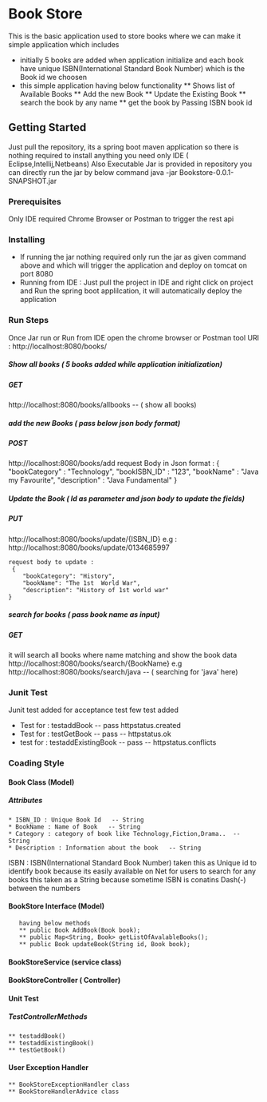# Book Store

This is the basic application used to store books where we can make it simple application which includes
* initially 5 books are added when application initialize and each book have unique ISBN(International Standard Book Number) which is the Book id we choosen
* this simple application having below functionality
** Shows list of Available Books
** Add the new Book 
** Update the Existing Book
** search the book by any name
** get the book by Passing ISBN book id


## Getting Started

Just pull the repository, its a spring boot maven application so there is nothing required to install anything you need only IDE ( Eclipse,Intellij,Netbeans)
Also Executable Jar is provided in repository you can directly run the jar by below command 
java -jar Bookstore-0.0.1-SNAPSHOT.jar

### Prerequisites

Only IDE required
Chrome Browser or Postman to trigger the rest api

### Installing
* If running the jar nothing required only run the jar as given command above and which will trigger the application and deploy on tomcat on port 8080
* Running from IDE :
     Just pull the project in IDE and right click on project and Run the spring boot applilcation, it will automatically deploy the application 

### Run Steps
Once Jar run or Run from IDE open the chrome browser or Postman tool
URl : http://localhost:8080/books/
#####  Show all books ( 5 books added while application initialization)
##### GET
 http://localhost:8080/books/allbooks   -- ( show all books)
#####  add the new Books ( pass below json body format)
##### POST
http://localhost:8080/books/add
request Body in Json format :
    {
    "bookCategory" : "Technology",
    "bookISBN_ID" : "123",
    "bookName" : "Java my Favourite",
    "description" : "Java Fundamental"
    }

##### Update the Book  ( Id as parameter and json body to update the fields)
##### PUT
http://localhost:8080/books/update/{ISBN_ID}
e.g : http://localhost:8080/books/update/0134685997

    request body to update :
     {
        "bookCategory": "History",
        "bookName": "The 1st  World War",
        "description": "History of 1st world war"
    }
#####  search for books ( pass book name as input)
##### GET
 it will search all books where name matching and show the book data
http://localhost:8080/books/search/{BookName}
e.g http://localhost:8080/books/search/java -- ( searching for 'java' here)

### Junit Test
 Junit test added for acceptance test few test added 
 * Test for : testaddBook  -- pass   httpstatus.created
 * Test for : testGetBook  -- pass  -- httpstatus.ok
 * test for : testaddExistingBook -- pass -- httpstatus.conflicts

### Coading Style 
#### Book Class  (Model)
##### Attributes
    * ISBN_ID : Unique Book Id   -- String
    * BookName : Name of Book   -- String
    * Category : category of book like Technology,Fiction,Drama..  -- String
    * Description : Information about the book   -- String
   
  ISBN : ISBN(International Standard Book Number) taken this as Unique id to             identify book because its easily available on Net for users to                 search for any books 
        this taken as a String because sometime ISBN is conatins Dash(-)               between the numbers
#### BookStore Interface (Model)
       having below methods
       ** public Book AddBook(Book book);
	   ** public Map<String, Book> getListOfAvalableBooks();
       ** public Book updateBook(String id, Book book);

#### BookStoreService (service class)

#### BookStoreController  ( Controller) 

#### Unit Test 
##### TestControllerMethods
    ** testaddBook()
    ** testaddExistingBook()
    ** testGetBook()
    
#### User Exception Handler
    ** BookStoreExceptionHandler class
    ** BookStoreHandlerAdvice class

